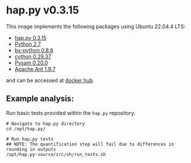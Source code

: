 # hap.py v0.3.15

This image implements the following packages using Ubuntu 22.04.4 LTS:
- [hap.py 0.3.15](https://github.com/Illumina/hap.py)
- [Python 2.7](https://www.python.org/downloads/release/python-2718/)
- [bx-python 0.8.8](https://github.com/bxlab/bx-python)
- [cython 0.29.37](https://github.com/cython/cython)
- [Pysam 0.20.0](https://github.com/pysam-developers/pysam)
- [Apache Ant 1.9.7](https://github.com/apache/ant)

and can be accessed at [docker hub](https://hub.docker.com/u/gregorysprenger).

## Example analysis:

Run basic tests provided within the `hap.py` repository.
```
# Navigate to hap.py directory
cd /opt/hap.py/

# Run hap.py tests
## NOTE: The quantification step will fail due to differences in rounding in outputs
/opt/hap.py-source/src/sh/run_tests.sh
```